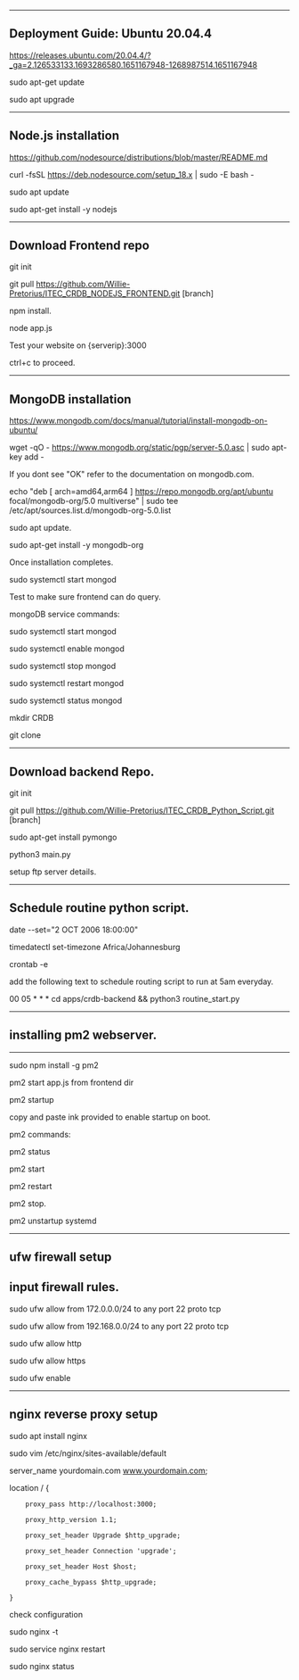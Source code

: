 ----------------------------------------------------
Deployment Guide: Ubuntu 20.04.4
----------------------------------------------------

https://releases.ubuntu.com/20.04.4/?_ga=2.126533133.1693286580.1651167948-1268987514.1651167948

sudo apt-get update

sudo apt upgrade


-----------------------------------------
Node.js installation
-----------------------------------------

https://github.com/nodesource/distributions/blob/master/README.md

curl -fsSL https://deb.nodesource.com/setup_18.x | sudo -E bash -

sudo apt update

sudo apt-get install -y nodejs

------------------------------------------
Download Frontend repo
------------------------------------------
git init

git pull https://github.com/Willie-Pretorius/ITEC_CRDB_NODEJS_FRONTEND.git [branch]

npm install.

node app.js

Test your website on {serverip}:3000

ctrl+c  to proceed.


-------------------------------------------------
MongoDB installation
-------------------------------------------------

https://www.mongodb.com/docs/manual/tutorial/install-mongodb-on-ubuntu/

wget -qO - https://www.mongodb.org/static/pgp/server-5.0.asc | sudo apt-key add -

If you dont see "OK" refer to the documentation on mongodb.com.

echo "deb [ arch=amd64,arm64 ] https://repo.mongodb.org/apt/ubuntu focal/mongodb-org/5.0 multiverse" | sudo tee /etc/apt/sources.list.d/mongodb-org-5.0.list

sudo apt update.

sudo apt-get install -y mongodb-org

Once installation completes.

sudo systemctl start mongod

Test to make sure frontend can do query.



mongoDB service commands:

sudo systemctl start mongod

sudo systemctl enable mongod

sudo systemctl stop mongod

sudo systemctl restart mongod

sudo systemctl status mongod

mkdir CRDB

git clone


-------------------------------------------
Download backend Repo.
-------------------------------------------
git init

git pull https://github.com/Willie-Pretorius/ITEC_CRDB_Python_Script.git [branch]

sudo apt-get install pymongo


python3 main.py

setup ftp server details.


-----------------------------------------------------------------
Schedule routine python script.
-----------------------------------------------------------------

date --set="2 OCT 2006 18:00:00"

timedatectl set-timezone Africa/Johannesburg

crontab -e

add the following text to schedule routing script to run at 5am everyday.

00 05 * * * cd apps/crdb-backend && python3 routine_start.py


------------------------------------------------
## installing pm2 webserver.
------------------------------------------------
sudo npm install -g pm2 

pm2 start app.js from frontend dir

pm2 startup

copy and paste ink provided to enable startup on boot.

pm2 commands:

pm2 status

pm2 start

pm2 restart

pm2 stop.

pm2 unstartup systemd



-----------------------------------------------------
ufw firewall setup
-----------------------------------------------------

## input firewall rules.

sudo ufw allow from 172.0.0.0/24 to any port 22 proto tcp

sudo ufw allow from 192.168.0.0/24 to any port 22 proto tcp

sudo ufw allow http

sudo ufw allow https

sudo ufw enable


---------------------------------------------------
nginx reverse proxy setup
---------------------------------------------------

sudo apt install nginx

sudo vim /etc/nginx/sites-available/default

server_name yourdomain.com www.yourdomain.com;

location / {

        proxy_pass http://localhost:3000;
        
        proxy_http_version 1.1;
        
        proxy_set_header Upgrade $http_upgrade;
        
        proxy_set_header Connection 'upgrade';
        
        proxy_set_header Host $host;
        
        proxy_cache_bypass $http_upgrade;
        
    }
   
check configuration

sudo nginx -t

sudo service nginx restart

sudo nginx status
